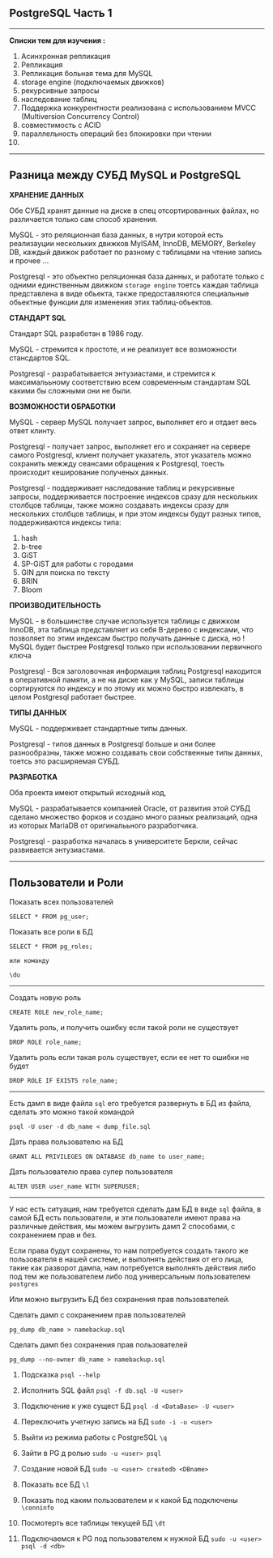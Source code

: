 PostgreSQL Часть 1
---
---

**Списки тем для изучения :**

1) Асинхронная репликация
2) Репликация
3) Репликация больная тема для MySQL
4) storage engine (подключаемых движков) 
5) рекурсивные запросы
6) наследование таблиц
7) Поддержка конкурентности реализована
   с использованием MVCC (Multiversion Concurrency Control)
8) совместимость с ACID
9) параллельность операций без блокировки при чтении
10) 

---
Разница между СУБД MySQL и PostgreSQL 
---

**ХРАНЕНИЕ ДАННЫХ**

Обе СУБД хранят данные на диске в спец отсортированных файлах, но различается 
только сам способ хранения.

MySQL - это реляционная база данных, в нутри которой есть реализауции нескольких
движков MyISAM, InnoDB, MEMORY, Berkeley DB, каждый движок работает по разному
с таблицами на чтение запись и прочее ...

Postgresql - это объектно реляционная база данных, и работате только с одними
единственным движком `storage engine` тоетсь каждая таблица представлена в виде 
обьекта, также предоставляются специальные обьектные функции для изменения этих 
таблиц-обьектов.

**СТАНДАРТ SQL**

Стандарт SQL разработан в 1986 году.

MySQL - стремится к простоте, и не реализует все возможности стансдартов SQL.

Postgresql - разрабатывается энтузиастами, и стремится к максималььному 
соответствию всем современным стандартам SQL какими бы сложными они не были. 

**ВОЗМОЖНОСТИ ОБРАБОТКИ**

MySQL - сервер MySQL получает запрос, выполняет его и отдает весь ответ клинту.

Postgresql - получает запрос, выполняет его и сохраняет на сервере самого Postgresql,
клиент получает указатель, этот указатель можно сохранить межжду сеансами обращения к
Postgresql, тоесть происходит кеширование полученых данных.

Postgresql - поддерживает наследование таблиц и рекурсивные запросы, поддерживается 
построение индексов сразу для нескольких столбцов таблицы, также можно создавать 
индексы сразу для нескольких столбцов таблицы, и при этом индексы будут разных 
типов, поддерживаются индексы типа:

1) hash
2) b-tree
3) GiST
4) SP-GiST для работы с городами
5) GIN для поиска по тексту
6) BRIN  
7) Bloom

**ПРОИЗВОДИТЕЛЬНОСТЬ**

MySQL - в большинстве случае используется таблицы с движком InnoDB, эта таблица
представляет из себя B-дерево с индексами, что позволяет по этим индексам быстро 
получать данные с диска, но ! MySQL будет быстрее Postgresql только при 
использовании первичного ключа

Postgresql - Вся заголовочная информация таблиц Postgresql находится в оперативной
памяти, а не на диске как у MySQL, записи таблицы сортируются по индексу и по этому
их можно быстро извлекать, в целом Postgresql работает быстрее.

**ТИПЫ ДАННЫХ**

MySQL - поддерживает стандартные типы данных.

Postgresql - типов данных в Postgresql больше и они более разнообразны, также
можно создавать свои собственные типы данных, тоетсь это расширяемая СУБД.

**РАЗРАБОТКА**

Оба проекта имеют открытый исходный код,

MySQL - разрабатывается компанией Oracle, от развития этой СУБД сделано множество 
форков и создано много разных реализаций, одна из которых MariaDB от оригиналььного
разработчика.

Postgresql - разработка началась в университете Беркли, сейчас развивается 
энтузиастами.

---
Пользователи и Роли
---

Показать всех пользователей

    SELECT * FROM pg_user;

Показать все роли в БД

    SELECT * FROM pg_roles;

    или команду
    
    \du

---
 
Создать новую роль 

    CREATE ROLE new_role_name;

Удалить роль, и получить ошибку если такой роли не существует

    DROP ROLE role_name;

Удалить роль если такая роль существует, если ее нет то ошибки не будет 

    DROP ROLE IF EXISTS role_name;

---

Есть дамп в виде файла `sql` его требуется развернуть в БД из файла, сделать
это можно такой командой

    psql -U user -d db_name < dump_file.sql

Дать права пользователю на БД

    GRANT ALL PRIVILEGES ON DATABASE db_name to user_name;

Дать пользователю права супер пользователя

    ALTER USER user_name WITH SUPERUSER;

---

У нас есть ситуация, нам требуется сделать дам БД в виде `sql` файла, в самой БД
есть пользователи, и эти пользователи имеют права на различные действия, мы 
можем выгрузить дамп 2 способами, с сохранением прав и без.

Если права будут сохранены, то нам потребуется создать такого же пользователя в нашей
системе, и выполнять действия от его лица, такие как разворот дампа, нам потребуется
выполнять действия либо под тем же пользователем либо под универсальным пользователем 
`postgres`

Или можно выгрузить БД без сохранения прав пользователей.

Сделать дамп с сохранением прав пользователей

    pg_dump db_name > namebackup.sql

Сделать дамп без сохранения прав пользователей

    pg_dump --no-owner db_name > namebackup.sql


1) Подсказка `psql --help`

2) Исполнить SQL файл `psql -f db.sql -U <user>`

3) Подключение к уже сущест БД `psql -d <DataBase> -U <user>`

4) Переключить учетную запись на БД `sudo -i -u <user>`

5) Выйти из режима работы с PostgreSQL `\q`

6) Зайти в PG д ролью `sudo -u <user> psql`

7) Создание новой БД `sudo -u <user> createdb <DBname>`

8) Показать все БД `\l`

9) Показать под каким пользователем и к какой Бд подключены `\conninfo`

10) Посмотерть все таблицы текущей БД `\dt`

11) Подключаемся к PG под пользователем к нужной БД `sudo -u <user> psql -d <db>`

